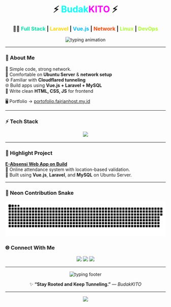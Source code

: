 <!-- Neon Themed README for BudakKITO / mhdvery94-web -->

<h1 align="center">
  ⚡ <span style="color:#00FFFF;">Budak</span><span style="color:#FF00FF;">KITO</span> ⚡
</h1>
<h3 align="center">
  🧑‍💻 <span style="color:#00E6A8;">Full Stack</span> | <span style="color:#FFD700;">Laravel</span> | <span style="color:#00BFFF;">Vue.js</span> | <span style="color:#FF4500;">Network</span> | <span style="color:#ADFF2F;">Linux</span> | <span style="color:#ADFF2F;">DevOps</span>
</h3>

<p align="center">
  <img src="https://readme-typing-svg.herokuapp.com?font=Fira+Code&size=24&pause=1000&color=00FFFF&center=true&vCenter=true&width=500&lines=Linux+%26+Network+Enthusiast;Laravel+%2B+Vue.js+Developer;Full+Stack+Engineer;Cloudflared+Tunneler;Always+Learning+New+Techs" alt="typing animation" />
</p>

---

### 💫 About Me
🧩 Simple code, strong network.  
🐧 Comfortable on **Ubuntu Server** & **network setup**  
⚙️ Familiar with **Cloudflared tunneling**  
🌐 Build apps using **Vue.js + Laravel + MySQL**  
🎨 Write clean **HTML, CSS, JS** for frontend  

🖥️ Portfolio → [portofolio.fajrianhost.my.id](https://portofolio.fajrianhost.my.id)

---

### ⚡ Tech Stack
<p align="center">
  <img src="https://skillicons.dev/icons?i=linux,nginx,vue,laravel,mysql,html,css,js,cloudflare,git" />
</p>

---

### 🚀 Highlight Project
**[E-Absensi Web App on Build](e-absensi)**  
📍 Online attendance system with location-based validation.  
💾 Built using **Vue.js**, **Laravel**, and **MySQL** on Ubuntu Server.  

---

### 🐍 Neon Contribution Snake
<p align="center">
  <img src="https://raw.githubusercontent.com/mhdvery94-web/mhdvery94-web/output/github-contribution-grid-snake-neon.svg" alt="neon snake animation" />
</p

---

### 🌐 Connect With Me
<p align="center">
  <a href="https://github.com/mhdvery94-web"><img src="https://img.shields.io/badge/GitHub-00FFFF?style=for-the-badge&logo=github&logoColor=white" /></a>
  <a href="mailto:mhdvery94.web@gmail.com"><img src="https://img.shields.io/badge/Gmail-FF6347?style=for-the-badge&logo=gmail&logoColor=white" /></a>
  <a href="https://portofolio.fajrianhost.my.id"><img src="https://img.shields.io/badge/Portfolio-ADFF2F?style=for-the-badge&logo=firefox-browser&logoColor=white" /></a>
</p>

---

<p align="center">
  <img src="https://readme-typing-svg.herokuapp.com?font=Fira+Code&size=20&pause=1000&color=FF00FF&center=true&vCenter=true&width=460&lines=Keep+Learning;Keep+Building;Keep+Growing+💫" alt="typing footer" />
</p>

<p align="center">
  ✨ <b>“Stay Rooted and Keep Tunneling.”</b> — <i>BudakKITO</i>
</p>

---

<!-- Spacer -->
<p align="center">
  <img src="https://capsule-render.vercel.app/api?type=waving&height=150&color=0:00FFFF,100:FF00FF&section=footer" />
</p>
